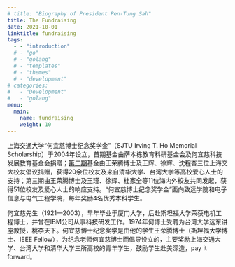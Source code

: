 ```yaml
---
# title: "Biography of President Pen-Tung Sah"
title: The Fundraising
date: 2021-10-01
linktitle: fundraising
tags:
  - - "introduction"
  # - "go"
  # - "golang"
  # - "templates"
  # - "themes"
  # - "development"
# categories:
#   - "Development"
#   - "golang"
menu: 
  main:
    name: fundraising
    weight: 10
---
```


上海交通大学“何宜慈博士纪念奖学金”（SJTU Irving T. Ho Memorial Scholarship）于2004年设立，首期基金由萨本栋教育科研基金会及何宜慈科技发展教育基金会捐赠；[第二期](/post/2nd)基金由王荣腾博士及王辉、徐辉、沈程杳三位上海交大校友倡议捐赠，获得20余位校友及来自清华大学、台湾大学等高校爱心人士的支持；第三期由王荣腾博士及王瑾、徐辉、杜家全等11位海内外校友共同发起，获得51位校友及爱心人士的响应支持。“何宜慈博士纪念奖学金”面向致远学院和电子信息与电气工程学院，每年奖励4名优秀本科学生。

何宜慈先生（1921—2003），早年毕业于厦门大学，后赴斯坦福大学荣获电机工程博士，并曾在IBM公司从事科技研发工作。1974年何博士受聘为台湾大学远东讲座教授，桃李天下。何宜慈博士纪念奖学是由他的学生王荣腾博士（斯坦福大学博士、IEEE Fellow），为纪念老师何宜慈博士而倡导设立的，主要奖励上海交通大学、台湾大学和清华大学三所高校的青年学生，鼓励学生赴美深造，pay it forward。
